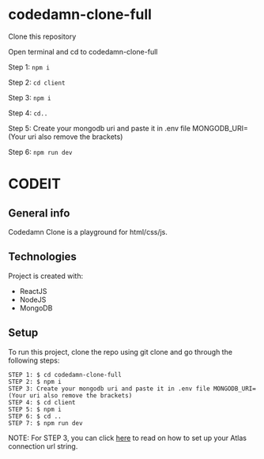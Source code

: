 # codedamn-clone-full

Clone this repository

Open terminal and cd to codedamn-clone-full

Step 1: `npm i`


Step 2: `cd client`


Step 3: `npm i`


Step 4: `cd..`


Step 5: Create your mongodb uri and paste it in .env file MONGODB_URI=(Your uri also remove the brackets)


Step 6: `npm run dev`


# CODEIT
## General info
Codedamn Clone is a playground for html/css/js. 
    
## Technologies
Project is created with:
* ReactJS
* NodeJS
* MongoDB
    
## Setup
To run this project, clone the repo using git clone and go through the following steps:

```
STEP 1: $ cd codedamn-clone-full
STEP 2: $ npm i
STEP 3: Create your mongodb uri and paste it in .env file MONGODB_URI=(Your uri also remove the brackets)
STEP 4: $ cd client
STEP 5: $ npm i
STEP 6: $ cd ..
STEP 7: $ npm run dev
```

NOTE: For STEP 3, you can click [here](https://docs.mongodb.com/guides/cloud/connectionstring/) to read on how to set up your Atlas connection url string.
